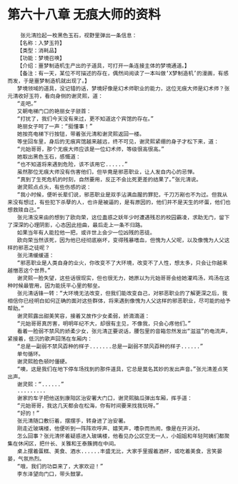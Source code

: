 # 第六十八章 无痕大师的资料
        张元清捡起一枚黑色玉石，视野里弹出一条信息：
       【名称：入梦玉符】
       【类型：消耗品】
       【功能：梦境召唤】
       【介绍：噩梦制造机生产出的子道具，可打开一条连接主体的梦境通道。】
       【备注：有一天，某位不可描述的存在，偶然间阅读了一本叫做‘X梦制造机’的漫画，有感而发，于是噩梦制造机就出现了。】
       梦境领域的道具，没记错的话，梦境好像是幻术师职业的能力，这位无痕大师是幻术师？张元清收好玉符，看向身侧的谢灵熙，道：
       “走吧。”
       又朝电梯门口的艳丽女子颔首：
       “打扰了，我们今天没有来过，更不知道这个宾馆的存在。”
       艳丽女子呵了一声：“挺懂事！”
       她按亮电梯下行按钮，带着张元清和谢灵熙返回一楼。
       等坐回车里，身后的无痕宾馆越来越远，终不可见，谢灵熙紧绷的身子才松下来，道：
       “元始哥哥，那个无痕大师应该是一位幻术师，等级很高很高。”
       她取出黑色玉石，感慨道：
       “也不知道将来遇到危险，该不该用它......”
       虽然那位无痕大师没有伤害他们，但毕竟是邪恶职业，让人发自内心的忌惮。
       “真到了生死危机的时刻，自然要用，反正不会比死更差的结果了。”张元清说。
       谢灵熙点点头，有些伤感的说：
       “我小时候，便听长辈们说，邪恶职业是双手沾满血腥的罪犯，千刀万剐也不为过。但我从来没有想过，有些犯下杀孽的人，也许是被逼的，是有原因的，他们并不是天生的坏蛋，他们也想救赎自己。”
       张元清没来由的想到了欧向荣，这位蛊惑之妖年少时遭遇残忍的校园霸凌，求助无门，留下了深深的心理阴影，心态因此扭曲，最后走上一条不归路。
       如果当年有人能拉他一把，或许世上会少一位凶残的恶徒。
       欧向荣当然该死，因为他已经彻底崩坏，变得残暴嗜血，但愧为人父呢，以及像愧为人父这样的邪恶之徒呢？
       张元清缓缓道：
       “邪恶职业是人类自身的业火，你改变不了大环境，改变不了人性，想太多，只会让你越来越憎恶这个世界。”
       谢灵熙一脸失望，这些话很现实，但也很无力，她原以为元始哥哥会给她灌鸡汤，鸡汤在这种时候最管用，因为能抚平心里的郁垒。
       张元清话锋一转：“大环境无法改变，但我们能改变自己，对邪恶职业的了解更深之后，我相信你已经明白如何正确的面对这些群体，将来遇到像愧为人父这样的邪恶职业，尽可能的给予帮助。”
       谢灵熙露出甜美笑容，接着又故作少女柔弱，娇滴滴道：
       “元始哥哥真厉害，明明年纪不大，却很有主见，不像我，只会心疼他们。”
       看着一脸弱不禁风的娇柔少女，张元清正要说话，腰包里的音箱忽然发出“滋滋”的电流声，紧接着，低沉的歌声回荡在车厢内：
       “总是一副弱不禁风孬种的样子.......总是一副弱不禁风孬种的样子......”
       单句循环。
       谢灵熙脸色顿时僵硬。
       “噢，这是我们在地下停车场找到的那件道具，它总是莫名其妙的发出声音。”张元清差点笑出声。
       谢灵熙：“......”
       .........
       谢家的车子把他送到康阳区治安署大门口，谢灵熙脑瓜弹出车厢，挥手道：
       “元始哥哥，我这几天都会在松海，你有时间要来找我玩呀。”
       “好的！”
       张元清随口敷衍着，摆摆手，转身进了治安署。
       刚走近玻璃楼，他便听到一阵阵欢呼声、嬉笑声，嘈杂而热闹，像是在开派对。
       怎么回事？张元清怀着疑惑进入玻璃楼，他看见办公区空无一人，小姐姐和年轻阿姨们都聚集在休闲区，把什长、关雅和王泰簇拥在中间。
       桌上摆着蛋糕、美食、酒水......丰盛无比，大家手里握着酒杯，或吃着美食，言笑晏晏，气氛热烈。
       “哦，我们的功臣来了，大家欢迎！”
       李东泽望向门口，带头鼓掌。